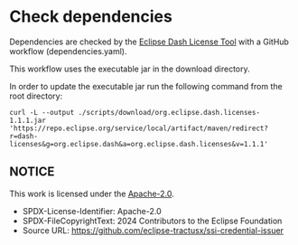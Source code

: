 # Check dependencies

Dependencies are checked by the [Eclipse Dash License Tool](https://github.com/eclipse/dash-licenses) with a GitHub workflow (dependencies.yaml).

This workflow uses the executable jar in the download directory.

In order to update the executable jar run the following command from the root directory:

    curl -L --output ./scripts/download/org.eclipse.dash.licenses-1.1.1.jar 'https://repo.eclipse.org/service/local/artifact/maven/redirect?r=dash-licenses&g=org.eclipse.dash&a=org.eclipse.dash.licenses&v=1.1.1'

## NOTICE

This work is licensed under the [Apache-2.0](https://www.apache.org/licenses/LICENSE-2.0).

- SPDX-License-Identifier: Apache-2.0
- SPDX-FileCopyrightText: 2024 Contributors to the Eclipse Foundation
- Source URL: https://github.com/eclipse-tractusx/ssi-credential-issuer
